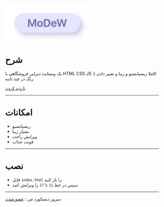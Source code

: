 [![By MoDeW](https://github.com/xo-aria/xo-aria/blob/main/by-me.png)](https://github.com/xo-aria)

# شرح

یک وبسایت دیزاین فروشگاهی با HTML CSS JS :) کاملا ریسپانسیو و زیبا و تغییر دادن رنگ در چند ثانیه

[بازدید کردن](https://xo-aria.github.io/shop-design/)

---

# امکانات

- ریسپانسیو
- بسیار زیبا
- ویرایش راحت
- فونت جذاب

---

# نصب

- فایل `index.html` را باز کنید
- سپس در خط `11` تا `17` را ویرایش کنید

---

سرور دیسکورد من : [عضو شدن](https://discord.gg/tckXBhv3Rw)
